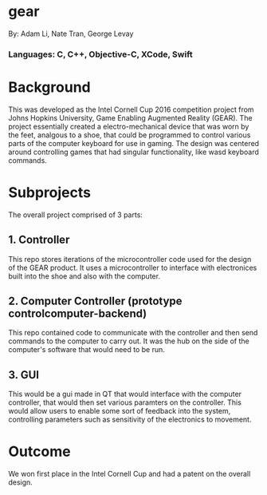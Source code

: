 # gear
By: Adam Li, Nate Tran, George Levay
### Languages: C, C++, Objective-C, XCode, Swift

# Background
This was developed as the Intel Cornell Cup 2016 competition project from Johns Hopkins University, Game Enabling Augmented Reality (GEAR). The project essentially created a electro-mechanical device that was worn by the feet, analgous to a shoe, that could be programmed to control various parts of the computer keyboard for use in gaming. The design was centered around controlling games that had singular functionality, like wasd keyboard commands.

# Subprojects
The overall project comprised of 3 parts:

## 1. Controller
This repo stores iterations of the microcontroller code used for the design of the GEAR product. It uses a microcontroller to interface with electronices built into the shoe and also with the computer.

## 2. Computer Controller (prototype controlcomputer-backend)
This repo contained code to communicate with the controller and then send commands to the computer to carry out. It was the hub on the side of the computer's software that would need to be run.

## 3. GUI
This would be a gui made in QT that would interface with the computer controller, that would then set various paramters on the controller. This would allow users to enable some sort of feedback into the system, controlling parameters such as sensitivity of the electronics to movement.

# Outcome
We won first place in the Intel Cornell Cup and had a patent on the overall design. 
